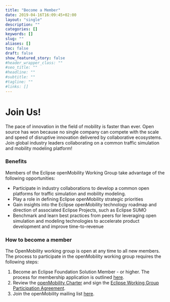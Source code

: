 ```yaml
---
title: "Become a Member"
date: 2019-04-16T16:09:45+02:00
layout: "single"
description: ""
categories: []
keywords: []
slug: ""
aliases: []
toc: false
draft: false
show_featured_story: false
#header_wrapper_class: ""
#seo_title: ""
#headline: ""
#subtitle: ""
#tagline: ""
#links: []
---
```


# **Join Us!**

The pace of innovation in the field of mobility is faster than ever. Open source has won because no single company can compete with the scale and speed of disruptive innovation delivered by collaborative ecosystems. Join global industry leaders collaborating on a common traffic simulation and mobility modeling platform!  


### Benefits
Members of the Eclipse openMobility Working Group take advantage of the following opportunities:

- Participate in industry collaborations to develop a common open platforms for traffic simulation and mobility modeling.
- Play a role in defining Eclipse openMobility strategic priorities
- Gain insights into the Eclipse openMobility technology roadmap and direction of associated Eclipse Projects, such as Eclipse SUMO
- Benchmark and learn best practices from peers for leveraging open simulation and modeling technologies to accelerate product development and improve time-to-revenue

### How to become a member

The OpenMobility working group is open at any time to all new members. The process to participate in the openMobility working group requires the following steps:

1. Become an Eclipse Foundation Solution Member - or higher. The process for membership application is outlined [here](https://www.eclipse.org/membership/become_a_member/).
2. Review the [openMobility Charter](https://www.eclipse.org/org/workinggroups/openmobility_charter.php) and sign the [Eclipse Working Group Participation Agreement](https://www.eclipse.org/org/workinggroups/IWG_Participation_Agreement.pdf).
3. Join the openMobility mailing list [here](https://accounts.eclipse.org/mailing-list/openmobility).
